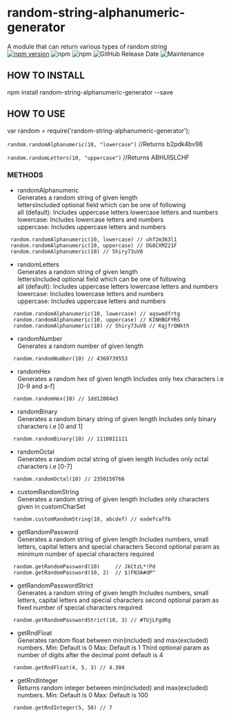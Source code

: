 # random-string-alphanumeric-generator
A module that can return various types of random string<br>
[![npm version](https://badge.fury.io/js/random-string-alphanumeric-generator.svg)](https://badge.fury.io/js/random-string-alphanumeric-generator)
![npm](https://img.shields.io/npm/v/random-string-alphanumeric-generator?logo=npm&style=flat-square)
![npm](https://img.shields.io/npm/dm/random-string-alphanumeric-generator?style=flat-square)
![GitHub Release Date](https://img.shields.io/github/release-date/ritesh25696/random-string-alphanumeric-module?logo=semantic-release&style=flat-square)
![Maintenance](https://img.shields.io/maintenance/yes/2021?color=%237FFFD4&style=flat-square)

## HOW TO INSTALL
npm install random-string-alphanumeric-generator --save

## HOW TO USE
var random = require('random-string-alphanumeric-generator');

`random.randomAlphanumeric(10, "lowercase")`
//Returns b2pdk4bv98

`random.randomLetters(10, "uppercase")`
//Returns ABHUISLCHF

### METHODS

- randomAlphanumeric<br>
Generates a random string of given length<br>
lettersIncluded optional field which can be one of following<br>
all (default): Includes uppercase letters lowercase letters and numbers<br>
lowercase: Includes lowercase letters and numbers<br>
uppercase: Includes uppercase letters and numbers<br>
```
 random.randomAlphanumeric(10, lowercase) // uhf2m363l1
 random.randomAlphanumeric(10, uppercase) // DG8CXMZ21F
 random.randomAlphanumeric(10) // 5hiry73uV8
```

- randomLetters<br>
Generates a random string of given length<br>
lettersIncluded optional field which can be one of following<br>
all (default): Includes uppercase letters lowercase letters and numbers<br>
lowercase: Includes lowercase letters and numbers<br>
uppercase: Includes uppercase letters and numbers<br>
```
  random.randomAlphanumeric(10, lowercase) // aqswedfrtg
  random.randomAlphanumeric(10, uppercase) // KINHBGFYRS
  random.randomAlphanumeric(10) // 5hiry73uV8 // KqjfrQNkth
```

- randomNumber<br>
Generates a random number of given length
```
  random.randomNumber(10) // 4369739553
```

- randomHex<br>
Generates a random hex of given length
Includes only hex characters i.e [0-9 and a-f]
```
  random.randomHex(10) // 1dd12084e3
```

- randomBinary<br>
Generates a random binary string of given length
Includes only binary characters i.e [0 and 1]
```
  random.randomBinary(10) // 1110011111
```

- randomOctal<br>
Generates a random octal string of given length
Includes only octal characters i.e [0-7]
```
  random.randomOctal(10) // 2350150766
```

- customRandomString<br>
Generates a random string of given length
Includes only characters given in customCharSet
```
  random.customRandomString(10, abcdef) // eadefcaffb
```

- getRandomPassword<br>
Generates a random string of given length
Includes numbers, small letters, capital letters and special characters
Second optional param as minimum number of special characters required
```
  random.getRandomPassword(10)     // JkCtzL*!Pd
  random.getRandomPassword(10, 2)  // $)FN3A#dP^
```

- getRandomPasswordStrict<br>
Generates a random string of given length
Includes numbers, small letters, capital letters and special characters
second optional param as fixed number of special characters required
```
  random.getRandomPasswordStrict(10, 3) // #TUjLFgdRg
```

- getRndFloat<br>
Generates random float between min(included) and max(excluded) numbers.
Min: Default is 0
Max: Default is 1
Third optional param as number of digits after the decimal point default is 4
```
  random.getRndFloat(4, 5, 3) // 4.304
```

- getRndInteger<br>
Returns random integer between min(included) and max(excluded) numbers.
Min: Default is 0
Max: Default is 100
```
  random.getRndInteger(5, 50) // 7
```